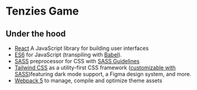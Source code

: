 # Tenzies Game


## Under the hood

- [React](https://reactjs.org/) A JavaScript library for building user interfaces
- [ES6](https://github.com/lukehoban/es6features#readme) for JavaScript (transpiling with [Babel](https://babeljs.io/)).
- [SASS](http://sass-lang.com/) preprocessor for CSS with [SASS Guidelines](https://sass-guidelin.es/#the-7-1-pattern)
- [Tailwind CSS](https://tailwindcss.com/docs/installation) as a utility-first CSS framework ([customizable with SASS](https://tailwindcss.com/docs/using-with-preprocessors#using-sass-less-or-stylus))featuring dark mode support, a Figma design system, and more.
- [Webpack 5](https://webpack.js.org/) to manage, compile and optimize theme assets